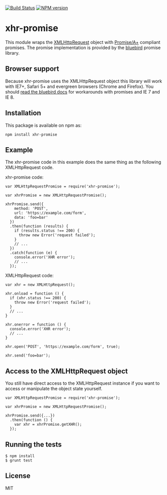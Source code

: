 [![Build Status](https://travis-ci.org/scottbrady/xhr-promise.svg?branch=master)](https://travis-ci.org/scottbrady/xhr-promise)
[![NPM version](https://badge.fury.io/js/xhr-promise.svg)](http://badge.fury.io/js/xhr-promise)

# xhr-promise

This module wraps the [XMLHttpRequest](https://developer.mozilla.org/en-US/docs/Web/API/XMLHttpRequest)
object with [Promise/A+](https://promisesaplus.com/) compliant promises.
The promise implementation is provided by the [bluebird](https://github.com/petkaantonov/bluebird) promise library.

## Browser support

Because xhr-promise uses the XMLHttpRequest object this library will work with
IE7+, Safari 5+ and evergreen browsers (Chrome and Firefox).  You should [read the
bluebird docs](https://github.com/petkaantonov/bluebird#browser-support) for
workarounds with promises and IE 7 and IE 8.

## Installation

This package is available on npm as:

```
npm install xhr-promise
```

## Example

The xhr-promise code in this example does the same thing as the following XMLHttpRequest code.

xhr-promise code:

```
var XMLHttpRequestPromise = require('xhr-promise');

var xhrPromise = new XMLHttpRequestPromise();

xhrPromise.send({
    method: 'POST',
    url: 'https://example.com/form',
    data: 'foo=bar'
  })
  .then(function (results) {
    if (results.status !== 200) {
      throw new Error('request failed');
    }
    // ...
  })
  .catch(function (e) {
    console.error('XHR error');
    // ...
  });
```

XMLHttpRequest code:

```
var xhr = new XMLHttpRequest();

xhr.onload = function () {
  if (xhr.status !== 200) {
    throw new Error('request failed');
  }
  // ...
}

xhr.onerror = function () {
  console.error('XHR error');
  // ...
}

xhr.open('POST', 'https://example.com/form', true);

xhr.send('foo=bar');
```

## Access to the XMLHttpRequest object

You still have direct access to the XMLHttpRequest instance if you want to
access or manipulate the object state yourself.

```
var XMLHttpRequestPromise = require('xhr-promise');

var xhrPromise = new XMLHttpRequestPromise();

xhrPromise.send({...})
  .then(function () {
    var xhr = xhrPromise.getXHR();
  });
```

## Running the tests

```
$ npm install
$ grunt test
```

## License

MIT